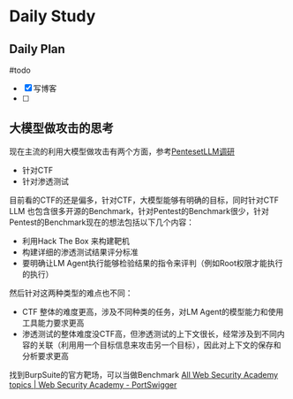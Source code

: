 # Daily Study
## Daily Plan
#todo
- [x] 写博客
- [ ] 
## 大模型做攻击的思考
现在主流的利用大模型做攻击有两个方面，参考[PentesetLLM调研](2025-06-06.md#PentesetLLM调研)
- 针对CTF
- 针对渗透测试

目前看的CTF的还是偏多，针对CTF，大模型能够有明确的目标，同时针对CTF LLM 也包含很多开源的Benchmark，针对Pentest的Benchmark很少，针对Pentest的Benchmark现在的想法包括以下几个内容：
- 利用Hack The Box 来构建靶机
- 构建详细的渗透测试结果评分标准
- 要明确让LM Agent执行能够检验结果的指令来评判（例如Root权限才能执行的执行）

然后针对这两种类型的难点也不同：
- CTF 整体的难度更高，涉及不同种类的任务，对LM Agent的模型能力和使用工具能力要求更高
- 渗透测试的整体难度没CTF高，但渗透测试的上下文很长，经常涉及到不同内容的关联（利用用一个目标信息来攻击另一个目标），因此对上下文的保存和分析要求更高

找到BurpSuite的官方靶场，可以当做Benchmark
[All Web Security Academy topics | Web Security Academy - PortSwigger](https://portswigger.net/web-security/all-topics)